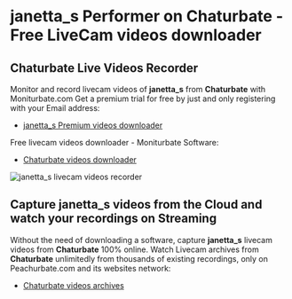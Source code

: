 # janetta_s Performer on Chaturbate - Free LiveCam videos downloader

## Chaturbate Live Videos Recorder

Monitor and record livecam videos of **janetta_s** from **Chaturbate** with Moniturbate.com
Get a premium trial for free by just and only registering with your Email address:
* [janetta_s Premium videos downloader](https://moniturbate.com/request-demo-licence-key.html)

Free livecam videos downloader - Moniturbate Software:
* [Chaturbate videos downloader](https://moniturbate.com/moniturbate-download-software.html)

![janetta_s livecam videos recorder](https://peachurnet.com/templates/moniturbate-software.png)


## Capture janetta_s videos from the Cloud and watch your recordings on Streaming

Without the need of downloading a software, capture **janetta_s** livecam videos from **Chaturbate** 100% online.
Watch Livecam archives from **Chaturbate** unlimitedly from thousands of existing recordings, only on Peachurbate.com and its websites network:
* [Chaturbate videos archives](https://peachurnet.com/)